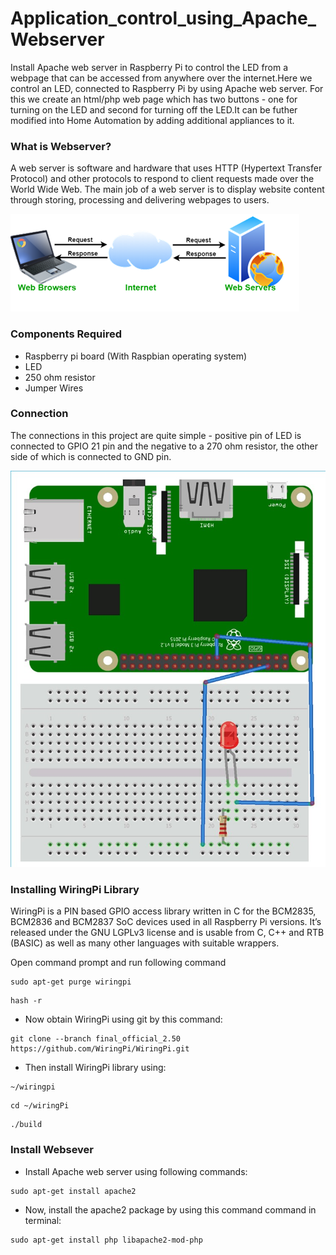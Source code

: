 # Application_control_using_Apache_Webserver

Install Apache web server in Raspberry Pi to control the LED from a webpage that can be accessed from anywhere over the internet.Here we control an LED, connected to Raspberry Pi by using Apache web server. For this we create an html/php web page which has two buttons - one for turning on the LED and second for turning off the LED.It can be futher modified into Home Automation by adding additional appliances to it.

### What is Webserver?

A web server is software and hardware that uses HTTP (Hypertext Transfer Protocol) and other protocols to respond to client requests made over the World Wide Web. The main job of a web server is to display website content through storing, processing and delivering webpages to users.

![alt text](https://github.com/Anmol17Agarwal/Application_control_using_Apache_Webserver/blob/main/webserver.png)

### Components Required

- Raspberry pi board (With Raspbian operating system)
- LED
- 250 ohm resistor
- Jumper Wires

### Connection
 
The connections in this project are quite simple - positive pin of LED is connected to GPIO 21 pin and the negative to a 270 ohm resistor, the other side of which is connected to GND pin.

![alt text](https://github.com/Anmol17Agarwal/Application_control_using_Apache_Webserver/blob/main/Circuit-Diagram.jpg)

### Installing WiringPi Library

WiringPi is a PIN based GPIO access library written in C for the BCM2835, BCM2836 and BCM2837 SoC devices used in all Raspberry Pi versions. It’s released under the GNU LGPLv3 license and is usable from C, C++ and RTB (BASIC) as well as many other languages with suitable wrappers.

Open command prompt and run following command
```
sudo apt-get purge wiringpi
```
```
hash -r
```
- Now obtain WiringPi using git by this command:
```
git clone --branch final_official_2.50 https://github.com/WiringPi/WiringPi.git 
```
-  Then install WiringPi library using:
```
~/wiringpi
```
```
cd ~/wiringPi
```
```
./build
```
### Install Websever

- Install Apache web server using following commands:
```
sudo apt-get install apache2
```
- Now, install the apache2 package by using this command command in terminal:
```
sudo apt-get install php libapache2-mod-php
```


